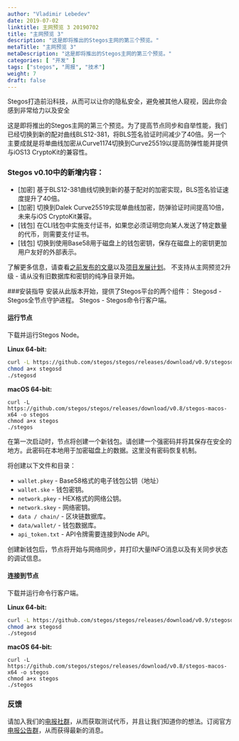 ```yaml
---
author: "Vladimir Lebedev"
date: 2019-07-02
linktitle: 主网预览 3 20190702
title: "主网预览 3"
description: "这是即将推出的Stegos主网的第三个预览。"
metaTitle: "主网预览 3"
metaDescription: "这是即将推出的Stegos主网的第三个预览。"
categories: [ "开发" ]
tags: ["stegos", "周报", "技术"]
weight: 7
draft: false
---
```


Stegos打造前沿科技，从而可以让你的隐私安全，避免被其他人窥视，因此你会感到非常给力以及安全

这是即将推出的Stegos主网的第三个预览。为了提高节点同步和自举性能，我们已经切换到新的配对曲线BLS12-381，将BLS签名验证时间减少了40倍。另一个主要成就是将单曲线加密从Curve1174切换到Curve25519以提高防弹性能并提供与iOS13 CryptoKit的兼容性。

### Stegos v0.10中的新增内容：

- [加密] 基于BLS12-381曲线切换到新的基于配对的加密实现，BLS签名验证速度提升了40倍。
- [加密] 切换到Dalek Curve25519实现单曲线加密，防弹验证时间提高10倍，未来与iOS CryptoKit兼容。
- [钱包] 在CLI钱包中实施支付证书，如果您必须证明您向某人发送了特定数量的代币，则需要支付证书。
- [钱包] 切换到使用Base58用于磁盘上的钱包密钥，保存在磁盘上的密钥更加用户友好的外部表示。

了解更多信息，请查看[之前发布的文章][1]以及[项目发展计划][2]。
不支持从主网预览2升级 - 请从没有旧数据库和密钥的纯净目录开始。

###安装指导
安装从此版本开始，提供了Stegos平台的两个组件：
Stegosd - Stegos全节点守护进程。
Stegos - Stegos命令行客户端。

#### 运行节点

下载并运行Stegos Node。

**Linux 64-bit:**
```bash
curl -L https://github.com/stegos/stegos/releases/download/v0.9/stegosd-linux-x64 -o stegosd
chmod a+x stegosd
./stegosd
```

**macOS 64-bit:**
```
curl -L https://github.com/stegos/stegos/releases/download/v0.8/stegos-macos-x64 -o stegos
chmod a+x stegos
./stegos
```

在第一次启动时，节点将创建一个新钱包。请创建一个强密码并将其保存在安全的地方。此密码在本地用于加密磁盘上的数据。这里没有密码恢复机制。

将创建以下文件和目录：

- `wallet.pkey` - Base58格式的电子钱包公钥（地址）
- `wallet.ske` - 钱包密钥。
- `network.pkey` - HEX格式的网络公钥。
- `network.skey` - 网络密钥。
- `data / chain/` - 区块链数据库。
- `data/wallet/` - 钱包数据库。
- `api_token.txt` - API令牌需要连接到Node API。

创建新钱包后，节点将开始与网络同步，并打印大量INFO消息以及有关同步状态的调试信息。

#### 连接到节点

下载并运行命令行客户端。

**Linux 64-bit:**

```bash
curl -L https://github.com/stegos/stegos/releases/download/v0.9/stegosd-linux-x64 -o stegosd
chmod a+x stegosd
./stegosd
```

**macOS 64-bit:**

```
curl -L https://github.com/stegos/stegos/releases/download/v0.8/stegos-macos-x64 -o stegos
chmod a+x stegos
./stegos
```

### 反馈

请加入我们的[电报社群][3]，从而获取测试代币，并且让我们知道你的想法。订阅官方[电报公告群][4]，从而获得最新的消息。

[1]:https://github.com/stegos/stegos/releases
[2]:https://github.com/stegos/stegos/wiki/project-plan#sprint19
[3]:https://stg.to/tgcch
[4]:https://stg.to/tgnch
